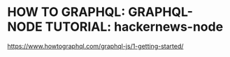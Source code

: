 
# HOW TO GRAPHQL: GRAPHQL-NODE TUTORIAL: hackernews-node

https://www.howtographql.com/graphql-js/1-getting-started/
